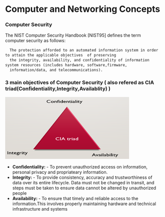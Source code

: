 # Computer and Networking Concepts

### Computer Security
 The NIST Computer Security Handbook [NIST95] defines the term computer security as follows:
 
      The protection afforded to an automated information system in order to attain the applicable objectives  of preserving 
      the integrity, availability, and confidentiality of information system resources (includes hardware, software,firmware, 
      information/data, and telecommunications).
      
### 3 main objectives of Computer Security ( also refered as CIA triad(Confidentiality,Integrity,Availablity) ) 

 <img src="https://github.com/kmitsolution/Cryptography/blob/main/images/ciatriad.PNG" width="400" height="200" />

<ul>
  
  <li> <b>Confidentiality: </b>- To prevent unauthorized access on information, personal privacy and propriateary information. </li>
  <li> <b>Integrity: </b>- To provide consistency, accuracy and trustworthiness of data over its entire lifecycle. Data must not be changed in transit, and steps must be taken to ensure data cannot be altered by unauthorized people </li>
  <li> <b>Availability: </b>- To ensure that timely and reliable access to the information.This involves properly maintaining hardware and technical infrastructure and systems </li>
</ul>  
     
      
